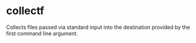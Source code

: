 # collectf
Collects files passed via standard input into the destination provided by the first command line argument.

